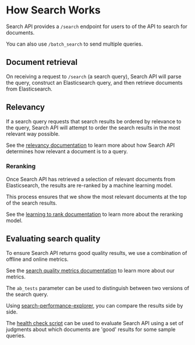 # How Search Works

Search API provides a `/search` endpoint for users to of the API to search
for documents.

You can also use `/batch_search` to send multiple queries.

## Document retrieval

On receiving a request to `/search` (a search query), Search API will parse
the query, construct an Elasticsearch query, and then retrieve documents
from Elasticsearch.

## Relevancy

If a search query requests that search results be ordered by relevance to the
query, Search API will attempt to order the search results in the most
relevant way possible.

See the [relevancy documentation](doc/relevancy.md) to learn more about how
Search API determines how relevant a document is to a query.

### Reranking

Once Search API has retrieved a selection of relevant documents from
Elasticsearch, the results are re-ranked by a machine learning model.

This process ensures that we show the most relevant documents at the top
of the search results.

See the [learning to rank documentation](doc/learning-to-rank.md) to learn
more about the reranking model.

## Evaluating search quality

To ensure Search API returns good quality results, we use a combination of
offline and online metrics.

See the [search quality metrics documentation](doc/search-quality-metrics.md)
to learn more about our metrics.

The `ab_tests` parameter can be used to distinguish between two versions of
the search query.

Using [search-performance-explorer](https://github.com/alphagov/search-performance-explorer),
you can compare the results side by side.

The [health check script](https://github.com/alphagov/search-performance-explorer/blob/master/health-check.md)
can be used to evaluate Search API using a set of judgments about which documents
are 'good' results for some sample queries.
